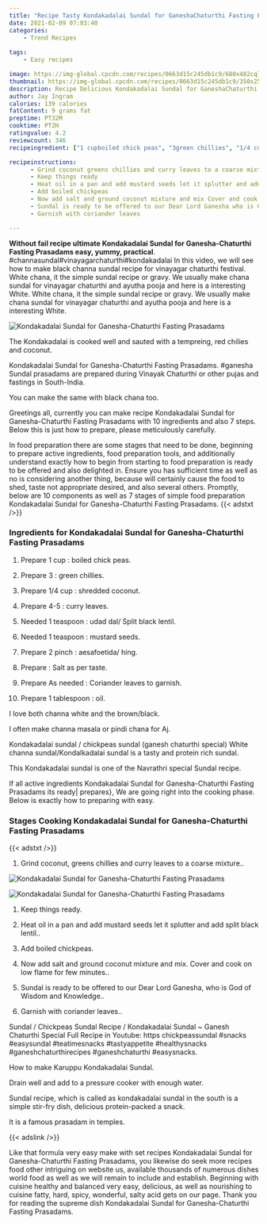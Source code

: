 ```yaml
---
title: "Recipe Tasty Kondakadalai Sundal for GaneshaChaturthi Fasting Prasadams"
date: 2021-02-09 07:03:40
categories:
    - Trend Recipes
    
tags:
    - Easy recipes

image: https://img-global.cpcdn.com/recipes/0663d15c245db1c9/680x482cq70/kondakadalai-sundal-for-ganesha-chaturthi-fasting-prasadams-recipe-main-photo.jpg
thumbnail: https://img-global.cpcdn.com/recipes/0663d15c245db1c9/350x250cq70/kondakadalai-sundal-for-ganesha-chaturthi-fasting-prasadams-recipe-main-photo.jpg
description: Recipe Delicious Kondakadalai Sundal for GaneshaChaturthi Fasting Prasadams with 10 ingredients and 7 stages of easy cooking.
author: Jay Ingram
calories: 139 calories
fatContent: 9 grams fat
preptime: PT32M
cooktime: PT2H
ratingvalue: 4.2
reviewcount: 346
recipeingredient: ["1 cupboiled chick peas", "3green chillies", "1/4 cupshredded coconut", "4-5curry leaves", "1 teaspoonudad dal Split black lentil", "1 teaspoonmustard seeds", "2 pinchaesafoetida hing", "Salt as per taste", "As neededCoriander leaves to garnish", "1 tablespoonoil"]

recipeinstructions: 
      - Grind coconut greens chillies and curry leaves to a coarse mixture 
      - Keep things ready 
      - Heat oil in a pan and add mustard seeds let it splutter and add split black lentil 
      - Add boiled chickpeas 
      - Now add salt and ground coconut mixture and mix Cover and cook on low flame for few minutes 
      - Sundal is ready to be offered to our Dear Lord Ganesha who is God of Wisdom and Knowledge 
      - Garnish with coriander leaves

---
```




**Without fail recipe ultimate Kondakadalai Sundal for Ganesha-Chaturthi Fasting Prasadams easy, yummy, practical**. #channasundal#vinayagarchaturthi#kondakadalai In this video, we will see how to make black channa sundal recipe for vinayagar chaturthi festival. White chana, it the simple sundal recipe or gravy. We usually make chana sundal for vinayagar chaturthi and ayutha pooja and here is a interesting White. White chana, it the simple sundal recipe or gravy. We usually make chana sundal for vinayagar chaturthi and ayutha pooja and here is a interesting White.


![Kondakadalai Sundal for Ganesha-Chaturthi Fasting Prasadams](https://img-global.cpcdn.com/recipes/0663d15c245db1c9/680x482cq70/kondakadalai-sundal-for-ganesha-chaturthi-fasting-prasadams-recipe-main-photo.jpg "Kondakadalai Sundal for Ganesha-Chaturthi Fasting Prasadams")



The Kondakadalai is cooked well and sauted with a tempreing, red chilies and coconut.

Kondakadalai Sundal for Ganesha-Chaturthi Fasting Prasadams. #ganesha Sundal prasadams are prepared during Vinayak Chaturthi or other pujas and fastings in South-India.

You can make the same with black chana too.


Greetings all, currently you can make recipe Kondakadalai Sundal for Ganesha-Chaturthi Fasting Prasadams with 10 ingredients and also 7 steps. Below this is just how to prepare, please meticulously carefully.

In food preparation there are some stages that need to be done, beginning to prepare active ingredients, food preparation tools, and additionally understand exactly how to begin from starting to food preparation is ready to be offered and also delighted in. Ensure you has sufficient time as well as no is considering another thing, because will certainly cause the food to shed, taste not appropriate desired, and also several others. Promptly, below are 10 components as well as 7 stages of simple food preparation Kondakadalai Sundal for Ganesha-Chaturthi Fasting Prasadams.
{{< adstxt />}}

### Ingredients for Kondakadalai Sundal for Ganesha-Chaturthi Fasting Prasadams


1. Prepare 1 cup : boiled chick peas.

1. Prepare 3 : green chillies.

1. Prepare 1/4 cup : shredded coconut.

1. Prepare 4-5 : curry leaves.

1. Needed 1 teaspoon : udad dal/ Split black lentil.

1. Needed 1 teaspoon : mustard seeds.

1. Prepare 2 pinch : aesafoetida/ hing.

1. Prepare  : Salt as per taste.

1. Prepare As needed : Coriander leaves to garnish.

1. Prepare 1 tablespoon : oil.


I love both channa white and the brown/black.

I often make channa masala or pindi chana for Aj.

Kondakadalai sundal / chickpeas sundal (ganesh chaturthi special) White channa sundal/Kondalkadalai sundal is a tasty and protein rich sundal.

This Kondakadalai sundal is one of the Navrathri special Sundal recipe.


If all active ingredients Kondakadalai Sundal for Ganesha-Chaturthi Fasting Prasadams its ready| prepares}, We are going right into the cooking phase. Below is exactly how to preparing with easy.

### Stages Cooking Kondakadalai Sundal for Ganesha-Chaturthi Fasting Prasadams

{{< adstxt />}}


1. Grind coconut, greens chillies and curry leaves to a coarse mixture..



![Kondakadalai Sundal for Ganesha-Chaturthi Fasting Prasadams](https://img-global.cpcdn.com/steps/7089b99c5f179dd7/160x128cq70/kondakadalai-sundal-for-ganesha-chaturthi-fasting-prasadams-recipe-step-1-photo.jpg" "Kondakadalai Sundal for Ganesha-Chaturthi Fasting Prasadams")

![Kondakadalai Sundal for Ganesha-Chaturthi Fasting Prasadams](https://img-global.cpcdn.com/steps/c57fac14ed639937/160x128cq70/kondakadalai-sundal-for-ganesha-chaturthi-fasting-prasadams-recipe-step-1-photo.jpg" "Kondakadalai Sundal for Ganesha-Chaturthi Fasting Prasadams")



1. Keep things ready.



1. Heat oil in a pan and add mustard seeds let it splutter and add split black lentil..



1. Add boiled chickpeas.



1. Now add salt and ground coconut mixture and mix. Cover and cook on low flame for few minutes..



1. Sundal is ready to be offered to our Dear Lord Ganesha, who is God of Wisdom and Knowledge..



1. Garnish with coriander leaves..




Sundal / Chickpeas Sundal Recipe / Kondakadalai Sundal ~ Ganesh Chaturthi Special Full Recipe in Youtube: https chickpeassundal #snacks #easysundal #teatimesnacks #tastyappetite #healthysnacks #ganeshchaturthirecipes #ganeshchaturthi #easysnacks.

How to make Karuppu Kondakadalai Sundal.

Drain well and add to a pressure cooker with enough water.

Sundal recipe, which is called as kondakadalai sundal in the south is a simple stir-fry dish, delicious protein-packed a snack.

It is a famous prasadam in temples.


{{< adslink />}}

Like that formula very easy make with set recipes Kondakadalai Sundal for Ganesha-Chaturthi Fasting Prasadams, you likewise do seek more recipes food other intriguing on website us, available thousands of numerous dishes world food as well as we will remain to include and establish. Beginning with cuisine healthy and balanced very easy, delicious, as well as nourishing to cuisine fatty, hard, spicy, wonderful, salty acid gets on our page. Thank you for reading the supreme dish Kondakadalai Sundal for Ganesha-Chaturthi Fasting Prasadams.

